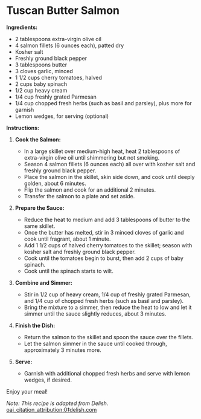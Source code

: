 # Tuscan Butter Salmon

**Ingredients:**

- 2 tablespoons extra-virgin olive oil
- 4 salmon fillets (6 ounces each), patted dry
- Kosher salt
- Freshly ground black pepper
- 3 tablespoons butter
- 3 cloves garlic, minced
- 1 1/2 cups cherry tomatoes, halved
- 2 cups baby spinach
- 1/2 cup heavy cream
- 1/4 cup freshly grated Parmesan
- 1/4 cup chopped fresh herbs (such as basil and parsley), plus more for garnish
- Lemon wedges, for serving (optional)

**Instructions:**

1. **Cook the Salmon:**
   - In a large skillet over medium-high heat, heat 2 tablespoons of extra-virgin olive oil until shimmering but not smoking.
   - Season 4 salmon fillets (6 ounces each) all over with kosher salt and freshly ground black pepper.
   - Place the salmon in the skillet, skin side down, and cook until deeply golden, about 6 minutes.
   - Flip the salmon and cook for an additional 2 minutes.
   - Transfer the salmon to a plate and set aside.

2. **Prepare the Sauce:**
   - Reduce the heat to medium and add 3 tablespoons of butter to the same skillet.
   - Once the butter has melted, stir in 3 minced cloves of garlic and cook until fragrant, about 1 minute.
   - Add 1 1/2 cups of halved cherry tomatoes to the skillet; season with kosher salt and freshly ground black pepper.
   - Cook until the tomatoes begin to burst, then add 2 cups of baby spinach.
   - Cook until the spinach starts to wilt.

3. **Combine and Simmer:**
   - Stir in 1/2 cup of heavy cream, 1/4 cup of freshly grated Parmesan, and 1/4 cup of chopped fresh herbs (such as basil and parsley).
   - Bring the mixture to a simmer, then reduce the heat to low and let it simmer until the sauce slightly reduces, about 3 minutes.

4. **Finish the Dish:**
   - Return the salmon to the skillet and spoon the sauce over the fillets.
   - Let the salmon simmer in the sauce until cooked through, approximately 3 minutes more.

5. **Serve:**
   - Garnish with additional chopped fresh herbs and serve with lemon wedges, if desired.

Enjoy your meal!

*Note: This recipe is adapted from Delish.*  [oai_citation_attribution:0‡delish.com](https://www.delish.com/cooking/recipe-ideas/a58412/best-tuscan-butter-salmon-recipe/?utm_source=chatgpt.com)